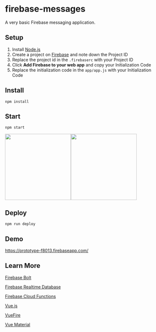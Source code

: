 # firebase-messages

A very basic Firebase messaging application.

## Setup
1. Install [Node.js](https://nodejs.org/en/download/)
2. Create a project on [Firebase](https://console.firebase.google.com/) and note down the Project ID
3. Replace the project id in the `.firebaserc` with your Project ID
4. Click **Add Firebase to your web app** and copy your Initialization Code
5. Replace the initialization code in the `app/app.js` with your Initialization Code

## Install
```
npm install
```

## Start
```
npm start
```
<img width="218" src="https://user-images.githubusercontent.com/358467/33552569-a8d49364-d8f5-11e7-86dc-fc2f6d41b449.png" /><img width="218" src="https://user-images.githubusercontent.com/358467/33552568-a8b9d574-d8f5-11e7-97b3-9b1f977b331c.png" />

## Deploy
```
npm run deploy
```

## Demo
https://prototype-f8013.firebaseapp.com/

## Learn More

[Firebase Bolt](https://github.com/firebase/bolt)

[Firebase Realtime Database](https://firebase.google.com/docs/database/)

[Firebase Cloud Functions](https://firebase.google.com/docs/functions/)

[Vue.js](https://vuejs.org/)

[VueFire](https://github.com/vuejs/vuefire)

[Vue Material](https://vuematerial.github.io/)
